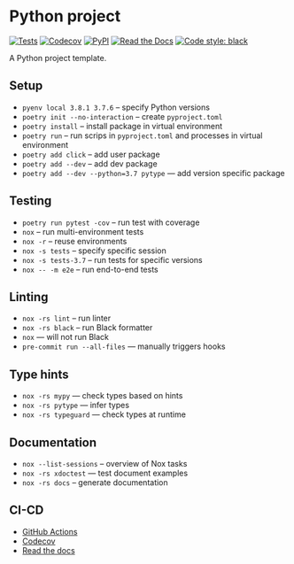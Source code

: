 # Python project

[![Tests](https://github.com/pscosta5/python-project/workflows/Tests/badge.svg)](https://github.com/pscosta5/python-project/actions?workflow=Tests)
[![Codecov](https://codecov.io/gh/pscosta5/python-project/branch/master/graph/badge.svg)](https://codecov.io/gh/pscosta5/python-project)
[![PyPI](https://img.shields.io/pypi/v/python-project.svg)](https://pypi.org/project/hypermodern-python/)
[![Read the Docs](https://readthedocs.org/projects/hypermodern-python/badge/)](https://hypermodern-python.readthedocs.io/)
[![Code style: black](https://img.shields.io/badge/code%20style-black-000000.svg)](https://github.com/psf/black)

A Python project template.

## Setup

- `pyenv local 3.8.1 3.7.6` – specify Python versions
- `poetry init --no-interaction` – create `pyproject.toml`
- `poetry install` – install package in virtual environment
- `poetry run` – run scrips in `pyproject.toml` and processes in virtual environment
- `poetry add click` – add user package
- `poetry add --dev` – add dev package
- `poetry add --dev --python=3.7 pytype` — add version specific package

## Testing

- `poetry run pytest -cov` – run test with coverage
- `nox` – run multi-environment tests
- `nox -r` – reuse environments
- `nox -s tests` – specify specific session
- `nox -s tests-3.7` – run tests for specific versions
- `nox -- -m e2e` – run end-to-end tests

## Linting

- `nox -rs lint` – run linter
- `nox -rs black` – run Black formatter
- `nox` — will not run Black
- `pre-commit run --all-files` — manually triggers hooks

## Type hints

- `nox -rs mypy` — check types based on hints
- `nox -rs pytype` — infer types
- `nox -rs typeguard` — check types at runtime

## Documentation

- `nox --list-sessions` – overview of Nox tasks
- `nox -rs xdoctest` — test document examples
- `nox -rs docs` – generate documentation

## CI-CD

- [GitHub Actions](https://github.com/features/actions)
- [Codecov](https://codecov.io/)
- [Read the docs](https://docs.readthedocs.io/)
